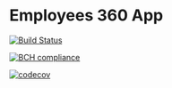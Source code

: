 # Employees 360 App

[![Build Status](https://travis-ci.org/medJarray/employees_360.svg?branch=master)](https://travis-ci.org/medJarray/employees_360)

[![BCH compliance](https://bettercodehub.com/edge/badge/medJarray/employees_360?branch=master)](https://bettercodehub.com/)

[![codecov](https://codecov.io/gh/medJarray/employees_360/branch/master/graph/badge.svg)](https://codecov.io/gh/medJarray/employees_360)
